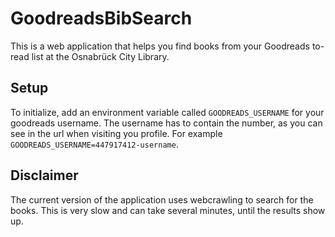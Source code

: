 # GoodreadsBibSearch
This is a web application that helps you find books from your Goodreads to-read list at the Osnabrück City Library.

## Setup
To initialize, add an environment variable called `GOODREADS_USERNAME` for your goodreads username.
The username has to contain the number, as you can see in the url when visiting you profile.
For example `GOODREADS_USERNAME=447917412-username`.

## Disclaimer
The current version of the application uses webcrawling to search for the books.
This is very slow and can take several minutes, until the results show up.